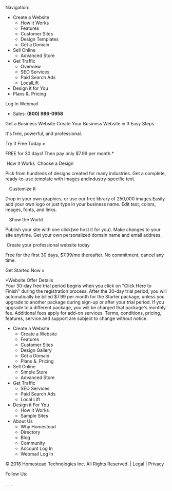 Navigation:

*   Create a Website
    *   How it Works
    *   Features
    *   Customer Sites
    *   Design Templates
    *   Get a Domain
*   Sell Online
    *   Advanced Store
*   Get Traffic
    *   Overview
    *   SEO Services
    *   Paid Search Ads
    *   LocalLift
*   Design it for You
*   Plans &. Pricing

Log In Webmail

*   Sales: **(800) 986-0958**

Get a Business Website Create Your Business Website in 3 Easy Steps

It's free, powerful, and professional.

Try It Free Today »

FREE for 30 days! Then pay only $7.99 per month.\*

 How it Works  Choose a Design

Pick from hundreds of designs created for many industries. Get a complete, ready-to-use template with images andindustry-specific text.

   Customize It

Drop in your own graphics, or use our free library of 250,000 images.Easily add your own logo or just type in your business name. Edit text, colors, images, fonts, and links.

   Show the World

Publish your site with one click(we host it for you). Make changes to your site anytime. Get your own personalized domain name and email address.

 Create your professional website today

Free for the first 30 days, $7.99/mo thereafter. No commitment, cancel any time.

Get Started Now » 

\*Website Offer Details  
Your 30-day free trial period begins when you click on "Click Here to Finish" during the registration process. After the 30-day trial period, you will automatically be billed $7.99 per month for the Starter package, unless you upgrade to another package during sign-up or after your trial period. If you upgrade to a different package, you will be charged that package's monthly fee. Additional fees apply for add-on services. Terms, conditions, pricing, features, service and support are subject to change without notice.

*   Create a Website
    *   Create a Website
    *   Features
    *   Customer Sites
    *   Design Gallery
    *   Get a Domain
    *   Plans &. Pricing
*   Sell Online
    *   Simple Store
    *   Advanced Store
*   Get Traffic
    *   SEO Services
    *   Paid Search Ads
    *   Local Lift
*   Design it For You
    *   How it Works
    *   Sample Sites
*   About Us
    *   Why Homestead
    *   Directory
    *   Blog
    *   Community
    *   Account Log In
    *   Webmail Log In

© 2018 Homestead Technologies Inc. All Rights Reserved. | Legal | Privacy

Follow Us:

  
<div style="display:inline;">. <img height="1" width="1" style="border-style:none;" alt="" src="//googleads.g.doubleclick.net/pagead/viewthroughconversion/1072632537/?value=0&amp;label=bcCiCNPvoQMQ2aW8\_wM&amp;guid=ON&amp;script=0"/>. </div>.